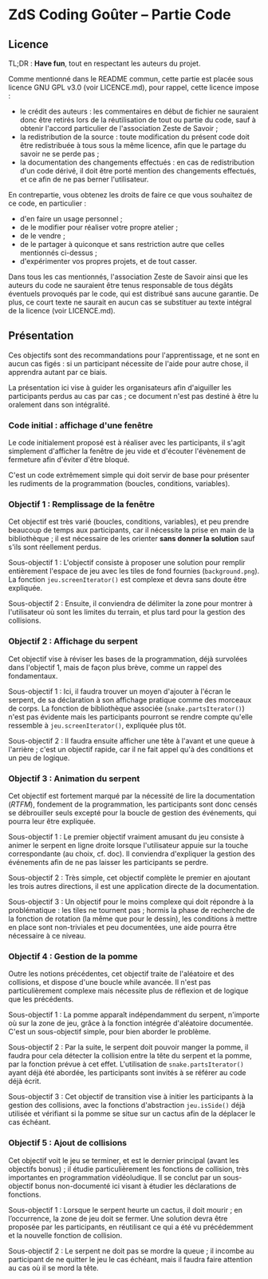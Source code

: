 # ZdS Coding Goûter – Partie Code

## Licence

TL;DR : **Have fun**, tout en respectant les auteurs du projet.

Comme mentionné dans le README commun, cette partie est placée sous licence GNU GPL v3.0 (voir LICENCE.md), pour rappel, cette licence impose :

- le crédit des auteurs : les commentaires en début de fichier ne sauraient donc être retirés lors de la réutilisation de tout ou partie du code, sauf à obtenir l'accord particulier de l'association Zeste de Savoir ;
- la redistribution de la source : toute modification du présent code doit être redistribuée à tous sous la même licence, afin que le partage du savoir ne se perde pas ;
- la documentation des changements effectués : en cas de redistribution d'un code dérivé, il doit être porté mention des changements effectués, et ce afin de ne pas berner l'utilisateur.

En contrepartie, vous obtenez les droits de faire ce que vous souhaitez de ce code, en particulier :

- d'en faire un usage personnel ;
- de le modifier pour réaliser votre propre atelier ;
- de le vendre ;
- de le partager à quiconque et sans restriction autre que celles mentionnés ci-dessus ;
- d'expérimenter vos propres projets, et de tout casser.

Dans tous les cas mentionnés, l'association Zeste de Savoir ainsi que les auteurs du code ne sauraient être tenus responsable de tous dégâts éventuels provoqués par le code, qui est distribué sans aucune garantie. De plus, ce court texte ne saurait en aucun cas se substituer au texte intégral de la licence (voir LICENCE.md).

## Présentation

Ces objectifs sont des recommandations pour l'apprentissage, et ne sont en aucun cas figés : si un participant nécessite de l'aide pour autre chose, il apprendra autant par ce biais.

La présentation ici vise à guider les organisateurs afin d'aiguiller les participants perdus au cas par cas ; ce document n'est pas destiné à être lu oralement dans son intégralité.

### Code initial : affichage d'une fenêtre

Le code initialement proposé est à réaliser avec les participants, il s'agit simplement d'afficher la fenêtre de jeu vide et d'écouter l'évènement de fermeture afin d'éviter d'être bloqué.

C'est un code extrêmement simple qui doit servir de base pour présenter les rudiments de la programmation (boucles, conditions, variables).

### Objectif 1 : Remplissage de la fenêtre

Cet objectif est très varié (boucles, conditions, variables), et peu prendre beaucoup de temps aux participants, car il nécessite la prise en main de la bibliothèque ; il est nécessaire de les orienter **sans donner la solution** sauf s'ils sont réellement perdus.

Sous-objectif 1 : L'objectif consiste à proposer une solution pour remplir entièrement l'espace de jeu avec les tiles de fond fournies (`background.png`). La fonction `jeu.screenIterator()` est complexe et devra sans doute être expliquée.

Sous-objectif 2 : Ensuite, il conviendra de délimiter la zone pour montrer à l'utilisateur où sont les limites du terrain, et plus tard pour la gestion des collisions.

### Objectif 2 : Affichage du serpent

Cet objectif vise à réviser les bases de la programmation, déjà survolées dans l'objectif 1, mais de façon plus brève, comme un rappel des fondamentaux.

Sous-objectif 1 : Ici, il faudra trouver un moyen d'ajouter à l'écran le serpent, de sa déclaration à son affichage pratique comme des morceaux de corps. La fonction de bibliothèque associée (`snake.partsIterator()`) n'est pas évidente mais les participants pourront se rendre compte qu'elle ressemble à `jeu.screenIterator()`, expliquée plus tôt.

Sous-objectif 2 : Il faudra ensuite afficher une tête à l'avant et une queue à l'arrière ; c'est un objectif rapide, car il ne fait appel qu'à des conditions et un peu de logique.

### Objectif 3 : Animation du serpent

Cet objectif est fortement marqué par la nécessité de lire la documentation (*RTFM*), fondement de la programmation, les participants sont donc censés se débrouiller seuls excepté pour la boucle de gestion des événements, qui pourra leur être expliquée.

Sous-objectif 1 : Le premier objectif vraiment amusant du jeu consiste à animer le serpent en ligne droite lorsque l'utilisateur appuie sur la touche correspondante (au choix, cf. doc). Il conviendra d'expliquer la gestion des événements afin de ne pas laisser les participants se perdre.

Sous-objectif 2 : Très simple, cet objectif complète le premier en ajoutant les trois autres directions, il est une application directe de la documentation.

Sous-objectif 3 : Un objectif pour le moins complexe qui doit répondre à la problématique : les tiles ne tournent pas ; hormis la phase de recherche de la fonction de rotation (la même que pour le dessin), les conditions à mettre en place sont non-triviales et peu documentées, une aide pourra être nécessaire à ce niveau.

### Objectif 4 : Gestion de la pomme

Outre les notions précédentes, cet objectif traite de l'aléatoire et des collisions, et dispose d'une boucle while avancée. Il n'est pas particulièrement complexe mais nécessite plus de réflexion et de logique que les précédents.

Sous-objectif 1 : La pomme apparaît indépendamment du serpent, n'importe où sur la zone de jeu, grâce à la fonction intégrée d'aléatoire documentée. C'est un sous-objectif simple, pour bien aborder le problème.

Sous-objectif 2 : Par la suite, le serpent doit pouvoir manger la pomme, il faudra pour cela détecter la collision entre la tête du serpent et la pomme, par la fonction prévue à cet effet. L'utilisation de `snake.partsIterator()` ayant déjà été abordée, les participants sont invités à se référer au code déjà écrit.

Sous-objectif 3 : Cet objectif de transition vise à initier les participants à la gestion des collisions, avec la fonctions d'abstraction `jeu.isSide()` déjà utilisée et vérifiant si la pomme se situe sur un cactus afin de la déplacer le cas échéant.

### Objectif 5 : Ajout de collisions

Cet objectif voit le jeu se terminer, et est le dernier principal (avant les objectifs bonus) ; il étudie particulièrement les fonctions de collision, très importantes en programmation vidéoludique. Il se conclut par un sous-objectif bonus non-documenté ici visant à étudier les déclarations de fonctions.

Sous-objectif 1 : Lorsque le serpent heurte un cactus, il doit mourir ; en l’occurrence, la zone de jeu doit se fermer. Une solution devra être proposée par les participants, en réutilisant ce qui a été vu précédemment et la nouvelle fonction de collision.

Sous-objectif 2 : Le serpent ne doit pas se mordre la queue ; il incombe au participant de ne quitter le jeu le cas échéant, mais il faudra faire attention au cas où il se mord la tête.
